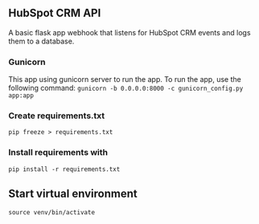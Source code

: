 ## HubSpot CRM API

A basic flask app webhook that listens for HubSpot CRM events and logs them to a database.

### Gunicorn
This app using gunicorn server to run the app. To run the app, use the following command:
`gunicorn -b 0.0.0.0:8000 -c gunicorn_config.py app:app`

### Create requirements.txt
`pip freeze > requirements.txt`

### Install requirements with
`pip install -r requirements.txt`

## Start virtual environment
`source venv/bin/activate`

